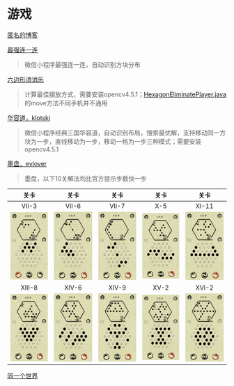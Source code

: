 # 游戏

[匿名的博客](https://blog.csdn.net/lcl1997)

[最强连一连](src/solved/mostlinklink)
> 微信小程序最强连一连，自动识别方块分布

[六边形消消乐](src/solved/hexagoneliminate)
> 计算最佳摆放方式，需要安装opencv4.5.1；[HexagonEliminatePlayer.java](src/solved/hexagoneliminate/HexagonEliminatePlayer.java)的move方法不同手机并不通用

[华容道，klotski](src/solved/klotski)
> 微信小程序经典三国华容道，自动识别布局，搜索最优解，支持移动同一方块为一步，直线移动为一步，移动一格为一步三种模式；需要安装opencv4.5.1

[墨盘，evlover](src/solved/evlover)
> 墨盘，以下10关解法均比官方提示步数快一步

| 关卡 | 关卡 | 关卡 | 关卡 | 关卡 |
|:----:|:----:|:----:|:----:|:----:|
| VII-3 | VII-6 | VII-7 | X-5 | XI-11 |
| ![VII-3](src/solved/evlover/data/VII-3.gif) | ![VII-6](src/solved/evlover/data/VII-6.gif) | ![VII-7](src/solved/evlover/data/VII-7.gif) | ![X-5](src/solved/evlover/data/X-5.gif) | ![XI-11](src/solved/evlover/data/XI-11.gif) |
| XIII-8 | XIV-6 | XIV-9 | XV-2 | XVI-2 |
| ![XIII-8](src/solved/evlover/data/XIII-8.gif) | ![XIV-6](src/solved/evlover/data/XIV-6.gif) | ![XIV-9](src/solved/evlover/data/XIV-9.gif) | ![XV-2](src/solved/evlover/data/XV-2.gif) | ![XVI-2](src/solved/evlover/data/XVI-2.gif) |

[同一个世界](src/solved/the_same_world)